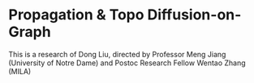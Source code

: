 # Propagation & Topo Diffusion-on-Graph
This is a research of Dong Liu, directed by Professor Meng Jiang (University of Notre Dame) and Postoc Research Fellow Wentao Zhang (MILA)
